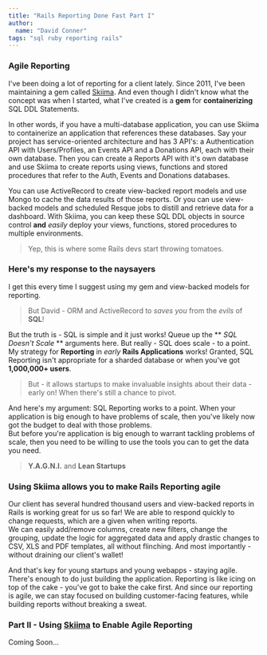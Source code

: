 ```yaml
---
title: "Rails Reporting Done Fast Part I"
author:
  name: "David Conner"
tags: "sql ruby reporting rails"
---
```


### Agile Reporting

I've been doing a lot of reporting for a client lately. Since 2011, I've been maintaining a gem called 
[Skiima](https://github.com/dcunited001/skiima).  And even though I didn't know 
what the concept was when I started, what I've created is a **gem** for **containerizing**
SQL DDL Statements.  

In other words, if you have a multi-database application, you can use Skiima to containerize an application 
that references these databases.  Say your project has service-oriented architecture and has 3 API's: a
Authentication API with Users/Profiles, an Events API and a Donations API, each with their own database.  Then
you can create a Reports API with it's own database and use Skiima to create reports using views, functions and 
stored procedures that refer to the Auth, Events and Donations databases.  

You can use ActiveRecord to create view-backed report models and use Mongo to cache the data results
of those reports.  Or you can use view-backed models and scheduled Resque jobs to distill and retrieve data for 
a dashboard.  With Skiima, you can keep these SQL DDL objects in source control **and** *easily* deploy your views, 
functions, stored procedures to multiple environments.  

> Yep, this is where some Rails devs start throwing tomatoes.

### Here's my response to the naysayers

I get this every time I suggest using my gem and view-backed models for reporting.

> But David - ORM and ActiveRecord to *saves you* from the *evils* of **SQL**!

But the truth is - SQL is simple and it just works!  Queue up the ** *SQL Doesn't Scale* **
arguments here.  But really - SQL does scale - to a point.  My strategy for **Reporting** in *early* 
**Rails Applications** works!  Granted, SQL Reporting isn't appropriate for a sharded database 
or when you've got **1,000,000+ users**.

> But - it allows startups to make invaluable insights about their data - early on!
> When there's still a chance to pivot.

And here's my argument: SQL Reporting works to a point.  When your application is big enough
to have problems of scale, then you've likely now got the budget to deal with those problems.  
But before you're application is big enough to warrant tackling problems of scale, then
you need to be willing to use the tools you can to get the data you need. 

> **Y.A.G.N.I.** and **Lean Startups** 

### Using Skiima allows you to make Rails Reporting agile
  
Our client has several hundred thousand users and view-backed reports in Rails is working
great for us so far!  We are able to respond quickly to change requests, which are a given when writing reports.  
We can easily add/remove columns, create new filters, change the grouping, update 
the logic for aggregated data and apply drastic changes to CSV, XLS and PDF templates, all
without flinching.  And most importantly - without draining our client's wallet!

And that's key for young startups and young webapps - staying agile.  There's enough to do just 
building the application.  Reporting is like icing on top of the cake - you've got to bake the cake
first.  And since our reporting is agile, we can stay focused on building customer-facing features,
while building reports without breaking a sweat.

### Part II - Using [Skiima](https://github.com/dcunited001/skiima) to Enable Agile Reporting

Coming Soon...

